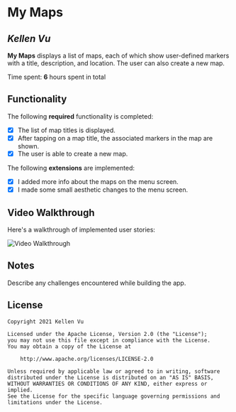 # My Maps 

## *Kellen Vu*

**My Maps** displays a list of maps, each of which show user-defined markers with a title, description, and location. The user can also create a new map. 

Time spent: **6** hours spent in total

## Functionality 

The following **required** functionality is completed:

* [X] The list of map titles is displayed.
* [X] After tapping on a map title, the associated markers in the map are shown.
* [X] The user is able to create a new map.

The following **extensions** are implemented:

* [X] I added more info about the maps on the menu screen.
* [X] I made some small aesthetic changes to the menu screen.

## Video Walkthrough

Here's a walkthrough of implemented user stories:

<img src='https://s9.gifyu.com/images/ezgif-6-cca6fa31865e.md.gif' title='Video Walkthrough' width='' alt='Video Walkthrough' />

## Notes

Describe any challenges encountered while building the app.

## License

    Copyright 2021 Kellen Vu

    Licensed under the Apache License, Version 2.0 (the "License");
    you may not use this file except in compliance with the License.
    You may obtain a copy of the License at

        http://www.apache.org/licenses/LICENSE-2.0

    Unless required by applicable law or agreed to in writing, software
    distributed under the License is distributed on an "AS IS" BASIS,
    WITHOUT WARRANTIES OR CONDITIONS OF ANY KIND, either express or implied.
    See the License for the specific language governing permissions and
    limitations under the License.
